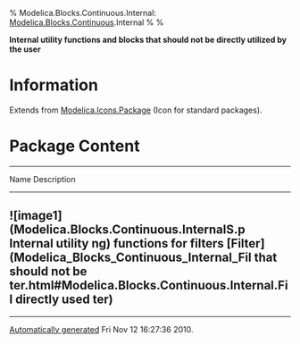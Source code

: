 % Modelica.Blocks.Continuous.Internal:
  [Modelica.Blocks.Continuous](Modelica_Blocks_Continuous.html#Modelica.Blocks.Continuous).Internal
% 
% 

**Internal utility functions and blocks that should not be directly
utilized by the user**

Information
===========

Extends from
[Modelica.Icons.Package](Modelica_Icons_Package.html#Modelica.Icons.Package)
(Icon for standard packages).

Package Content
===============

  -------------------------------------------------------------------------
  Name                                             Description
  ------------------------------------------------ ------------------------
  ![image1](Modelica.Blocks.Continuous.InternalS.p Internal utility
  ng)                                              functions for filters
  [Filter](Modelica_Blocks_Continuous_Internal_Fil that should not be
  ter.html#Modelica.Blocks.Continuous.Internal.Fil directly used
  ter)                                             
  -------------------------------------------------------------------------

* * * * *

[Automatically generated](http://www.3ds.com/) Fri Nov 12 16:27:36 2010.
